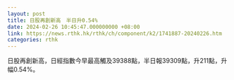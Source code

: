 ```yaml
---
layout: post
title: 日股再創新高　半日升0.54%
date: 2024-02-26 10:45:47.000000000 +08:00
link: https://news.rthk.hk/rthk/ch/component/k2/1741887-20240226.htm
categories: rthk
---
```


日股再創新高，日經指數今早最高觸及39388點，半日報39309點，升211點，升幅0.54%。
